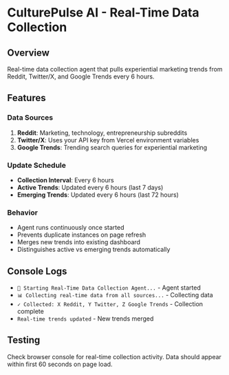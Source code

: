 # CulturePulse AI - Real-Time Data Collection

## Overview
Real-time data collection agent that pulls experiential marketing trends from Reddit, Twitter/X, and Google Trends every 6 hours.

## Features

### Data Sources
1. **Reddit**: Marketing, technology, entrepreneurship subreddits
2. **Twitter/X**: Uses your API key from Vercel environment variables
3. **Google Trends**: Trending search queries for experiential marketing

### Update Schedule
- **Collection Interval**: Every 6 hours
- **Active Trends**: Updated every 6 hours (last 7 days)
- **Emerging Trends**: Updated every 6 hours (last 72 hours)

### Behavior
- Agent runs continuously once started
- Prevents duplicate instances on page refresh
- Merges new trends into existing dashboard
- Distinguishes active vs emerging trends automatically

## Console Logs
- `🚀 Starting Real-Time Data Collection Agent...` - Agent started
- `📊 Collecting real-time data from all sources...` - Collecting data
- `✓ Collected: X Reddit, Y Twitter, Z Google Trends` - Collection complete
- `Real-time trends updated` - New trends merged

## Testing
Check browser console for real-time collection activity. Data should appear within first 60 seconds on page load.
